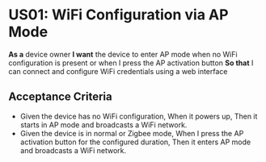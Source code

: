 # US01: WiFi Configuration via AP Mode

**As a** device owner
**I want** the device to enter AP mode when no WiFi configuration is present or when I press the AP activation button
**So that** I can connect and configure WiFi credentials using a web interface

## Acceptance Criteria
- Given the device has no WiFi configuration,
  When it powers up,
  Then it starts in AP mode and broadcasts a WiFi network.
- Given the device is in normal or Zigbee mode,
  When I press the AP activation button for the configured duration,
  Then it enters AP mode and broadcasts a WiFi network.
